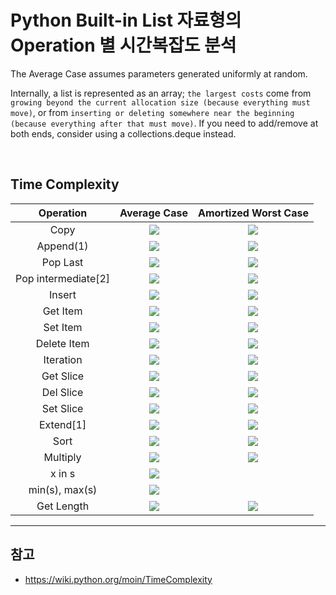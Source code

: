 # Python Built-in List 자료형의 Operation 별 시간복잡도 분석

The Average Case assumes parameters generated uniformly at random.

Internally, a list is represented as an array; `the largest costs` come from `growing beyond the current allocation size (because everything must move)`, or from `inserting or deleting somewhere near the beginning (because everything after that must move)`. If you need to add/remove at both ends, consider using a collections.deque instead.

<br/>

## Time Complexity

|Operation  |Average Case   |Amortized Worst Case   |
|:-:        |:-:            |:-:                    |
|Copy       |<img src="https://chart.apis.google.com/chart?cht=tx&chl=\Theta(N)" />|<img src="https://chart.apis.google.com/chart?cht=tx&chl=O(n)" />|
|Append(1)  |<img src="https://chart.apis.google.com/chart?cht=tx&chl=\Theta(1)" />|<img src="https://chart.apis.google.com/chart?cht=tx&chl=O(1)" />|
|Pop Last   |<img src="https://chart.apis.google.com/chart?cht=tx&chl=\Theta(1)" />|<img src="https://chart.apis.google.com/chart?cht=tx&chl=O(1)" />|
|Pop intermediate[2]|<img src="https://chart.apis.google.com/chart?cht=tx&chl=\Theta(n)" />|<img src="https://chart.apis.google.com/chart?cht=tx&chl=O(n)" />|
|Insert     |<img src="https://chart.apis.google.com/chart?cht=tx&chl=\Theta(n)" />|<img src="https://chart.apis.google.com/chart?cht=tx&chl=O(n)" />|
|Get Item   |<img src="https://chart.apis.google.com/chart?cht=tx&chl=\Theta(1)" />|<img src="https://chart.apis.google.com/chart?cht=tx&chl=O(1)" />|
|Set Item   |<img src="https://chart.apis.google.com/chart?cht=tx&chl=\Theta(1)" />|<img src="https://chart.apis.google.com/chart?cht=tx&chl=O(1)" />|
|Delete Item|<img src="https://chart.apis.google.com/chart?cht=tx&chl=\Theta(n)" />|<img src="https://chart.apis.google.com/chart?cht=tx&chl=O(n)" />|
|Iteration  |<img src="https://chart.apis.google.com/chart?cht=tx&chl=\Theta(n)" />|<img src="https://chart.apis.google.com/chart?cht=tx&chl=O(n)" />|
|Get Slice  |<img src="https://chart.apis.google.com/chart?cht=tx&chl=\Theta(k)" />|<img src="https://chart.apis.google.com/chart?cht=tx&chl=O(k)" />|
|Del Slice  |<img src="https://chart.apis.google.com/chart?cht=tx&chl=\Theta(n)" />|<img src="https://chart.apis.google.com/chart?cht=tx&chl=O(n)" />|
|Set Slice  |<img src="https://chart.apis.google.com/chart?cht=tx&chl=\Theta(k%2Bn)" />|<img src="https://chart.apis.google.com/chart?cht=tx&chl=O(k%2Bn)" />|
|Extend[1]  |<img src="https://chart.apis.google.com/chart?cht=tx&chl=\Theta(k)" />|<img src="https://chart.apis.google.com/chart?cht=tx&chl=O(k)" />|
|Sort       |<img src="https://chart.apis.google.com/chart?cht=tx&chl=\Theta(n%5Clog_%7B%7D%7Bn%7D)" />|<img src="https://chart.apis.google.com/chart?cht=tx&chl=O(n%5Clog%7B%7D%7Bn%7D)" />|
|Multiply   |<img src="https://chart.apis.google.com/chart?cht=tx&chl=\Theta(nk)" />|<img src="https://chart.apis.google.com/chart?cht=tx&chl=O(nk)" />|
|x in s     |<img src="https://chart.apis.google.com/chart?cht=tx&chl=\Theta(n)" />||
|min(s), max(s)|<img src="https://chart.apis.google.com/chart?cht=tx&chl=\Theta(n)" />||
|Get Length |<img src="https://chart.apis.google.com/chart?cht=tx&chl=\Theta(1)" />|<img src="https://chart.apis.google.com/chart?cht=tx&chl=O(1)" />|

---
## 참고

* https://wiki.python.org/moin/TimeComplexity